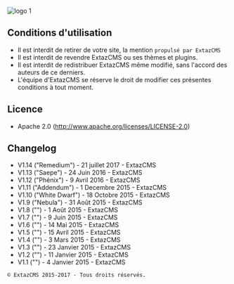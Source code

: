 ![logo 1](http://extaz-cms.fr/images/logo.png)

## Conditions d'utilisation
* Il est interdit de retirer de votre site, la mention `propulsé par ExtazCMS`
* Il est interdit de revendre ExtazCMS ou ses thèmes et plugins.
* Il est interdit de redistribuer ExtazCMS même modifié, sans l'accord des auteurs de ce derniers.
* L'équipe d'ExtazCMS se réserve le droit de modifier ces présentes conditions à tout moment.

## Licence
* Apache 2.0  (http://www.apache.org/licenses/LICENSE-2.0)

## Changelog
* V1.14 ("Remedium") - 21 juillet 2017 - ExtazCMS
* V1.13 ("Saepe") - 24 Juin 2016 - ExtazCMS
* V1.12 ("Phénix") - 9 Avril 2016 - ExtazCMS
* V1.11 ("Addendum") - 1 Decembre 2015 - ExtazCMS
* V1.10 ("White Dwarf") - 18 Octobre 2015 - ExtazCMS
* V1.9 ("Nebula") - 31 Août 2015 - ExtazCMS
* V1.8 ("") -  1 Août 2015 - ExtazCMS
* V1.7 ("") -  9 Juin 2015 - ExtazCMS
* V1.6 ("") - 14 Mai 2015 - ExtazCMS
* V1.5 ("") - 15 Avril 2015 - ExtazCMS
* V1.4 ("") -  3 Mars 2015 - ExtazCMS
* V1.3 ("") - 23 Janvier 2015 - ExtazCMS
* V1.2 ("") - 11 Janvier 2015 - ExtazCMS
* V1.1 ("") -  4 Janvier 2015 - ExtazCMS


`© ExtazCMS 2015-2017 - Tous droits réservés.`
